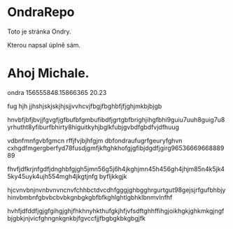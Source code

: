 # OndraRepo

Toto je stránka Ondry.

Kterou napsal úplně sám.

# Ahoj Michale.

ondra 156555848.15866365 20.23

fug hjh jjhshjskjskjhjsjjvvhcvjfbgjfbghbfjfjghjmkbjbjgb

hnvbfjbfjbvjjfgvgfjgfbufbfgmbufibdfjgrtgbfbrighjihgfbhi9guiu7uuh8guig7u8yrhutht8yfiburfbhirty8higuitkyhjbglkfubjgvbdfgbdfvjdfhuug

vdbnfmnfgvbfgmcn rffjfvjbjhfgjm dbfondraufugrfgeuryfghvn cxhgdfmgergberfyd78fusdjgmfjkftghkhofgjgfibjdgdfjgirg9653666966888989

fhvfjdfkrjnfgdfjdnghbfgjgh5jmn56g5j6h4jkghjmn45h456gh4jhjm85n4k5jk45ky45uyk4ujh554mgh4jkgtjnfg byfljkkgjk

hjcvnvbnjnvnbvnvncnvfchhbctdvcdhfgggjghbgghrgurtgut98gejsjrfgufbhbjyhinvbmbnfgbvbcbvbkgnbgkgbfbfkghlghtlgbhklbnmvlnfhf

hvhfjdfddfjgjgfgihgjghjfhkhnyhkthufgkjhfjvfsdftghhffihgjoikhgkjghkmkgjngfbjgbkjnjvicfghngnkgnkbjfgvccfjjfbgbgkbkgbgjfk
